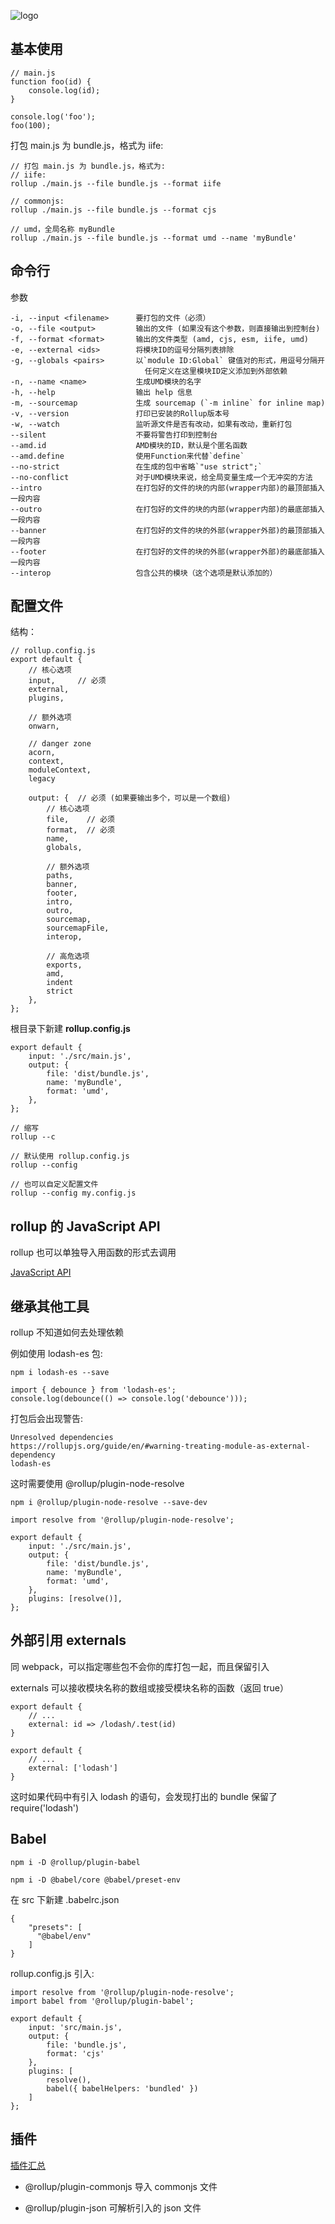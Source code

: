 ![logo](../../shared/static/imgs/logo-kealm.png)

## 基本使用

```tsx
// main.js
function foo(id) {
    console.log(id);
}

console.log('foo');
foo(100);
```

打包 main.js 为 bundle.js，格式为 iife:

```tsx
// 打包 main.js 为 bundle.js，格式为:
// iife:
rollup ./main.js --file bundle.js --format iife

// commonjs:
rollup ./main.js --file bundle.js --format cjs

// umd，全局名称 myBundle
rollup ./main.js --file bundle.js --format umd --name 'myBundle'
```

## 命令行

参数

```tsx
-i, --input <filename>      要打包的文件（必须）
-o, --file <output>         输出的文件 (如果没有这个参数，则直接输出到控制台)
-f, --format <format>       输出的文件类型 (amd, cjs, esm, iife, umd)
-e, --external <ids>        将模块ID的逗号分隔列表排除
-g, --globals <pairs>       以`module ID:Global` 键值对的形式，用逗号分隔开 
                              任何定义在这里模块ID定义添加到外部依赖
-n, --name <name>           生成UMD模块的名字
-h, --help                  输出 help 信息
-m, --sourcemap             生成 sourcemap (`-m inline` for inline map)
-v, --version               打印已安装的Rollup版本号
-w, --watch                 监听源文件是否有改动，如果有改动，重新打包
--silent                    不要将警告打印到控制台
--amd.id                    AMD模块的ID，默认是个匿名函数
--amd.define                使用Function来代替`define`
--no-strict                 在生成的包中省略`"use strict";`
--no-conflict               对于UMD模块来说，给全局变量生成一个无冲突的方法
--intro                     在打包好的文件的块的内部(wrapper内部)的最顶部插入一段内容
--outro                     在打包好的文件的块的内部(wrapper内部)的最底部插入一段内容
--banner                    在打包好的文件的块的外部(wrapper外部)的最顶部插入一段内容
--footer                    在打包好的文件的块的外部(wrapper外部)的最底部插入一段内容
--interop                   包含公共的模块（这个选项是默认添加的）
```

## 配置文件

结构：

```tsx
// rollup.config.js
export default {
    // 核心选项
    input,     // 必须
    external,
    plugins,

    // 额外选项
    onwarn,

    // danger zone
    acorn,
    context,
    moduleContext,
    legacy

    output: {  // 必须 (如果要输出多个，可以是一个数组)
        // 核心选项
        file,    // 必须
        format,  // 必须
        name,
        globals,

        // 额外选项
        paths,
        banner,
        footer,
        intro,
        outro,
        sourcemap,
        sourcemapFile,
        interop,

        // 高危选项
        exports,
        amd,
        indent
        strict
    },
};
```

根目录下新建 **rollup.config.js**

```tsx
export default {
    input: './src/main.js',
    output: {
        file: 'dist/bundle.js',
        name: 'myBundle',
        format: 'umd',
    },
};
```

```tsx
// 缩写
rollup --c

// 默认使用 rollup.config.js
rollup --config

// 也可以自定义配置文件
rollup --config my.config.js
```

## rollup 的 JavaScript API

rollup 也可以单独导入用函数的形式去调用

[JavaScript API](https://www.rollupjs.com/guide/javascript-api)

## 继承其他工具

rollup 不知道如何去处理依赖

例如使用 lodash-es 包:

```tsx
npm i lodash-es --save
```

```tsx
import { debounce } from 'lodash-es';
console.log(debounce(() => console.log('debounce')));
```

打包后会出现警告:

```tsx
Unresolved dependencies
https://rollupjs.org/guide/en/#warning-treating-module-as-external-dependency
lodash-es
```

这时需要使用 @rollup/plugin-node-resolve

```tsx
npm i @rollup/plugin-node-resolve --save-dev
```

```tsx
import resolve from '@rollup/plugin-node-resolve';

export default {
    input: './src/main.js',
    output: {
        file: 'dist/bundle.js',
        name: 'myBundle',
        format: 'umd',
    },
    plugins: [resolve()],
};
```

## 外部引用 externals

同 webpack，可以指定哪些包不会你的库打包一起，而且保留引入

externals 可以接收模块名称的数组或接受模块名称的函数（返回 true）

```tsx
export default {
    // ...
    external: id => /lodash/.test(id)
}
```

```tsx
export default {
    // ...
    external: ['lodash']
}
```

这时如果代码中有引入 lodash 的语句，会发现打出的 bundle 保留了 require('lodash')

## Babel

```tsx
npm i -D @rollup/plugin-babel

npm i -D @babel/core @babel/preset-env
```

在 src 下新建 .babelrc.json

```tsx
{
    "presets": [
      "@babel/env"
    ]
}
```

rollup.config.js 引入:

```tsx
import resolve from '@rollup/plugin-node-resolve';
import babel from '@rollup/plugin-babel';

export default {
    input: 'src/main.js',
    output: {
        file: 'bundle.js',
        format: 'cjs'
    },
    plugins: [
        resolve(),
        babel({ babelHelpers: 'bundled' })
    ]
};
```


## 插件

[插件汇总](https://github.com/rollup/awesome)

- @rollup/plugin-commonjs 导入 commonjs 文件

- @rollup/plugin-json 可解析引入的 json 文件